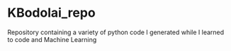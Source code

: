 # KBodolai_repo
Repository containing a variety of python code I generated while I learned to code and Machine Learning
